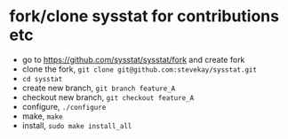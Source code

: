 # fork/clone sysstat for contributions etc

* go to https://github.com/sysstat/sysstat/fork and create fork
* clone the fork, `git clone git@github.com:stevekay/sysstat.git`
* `cd sysstat`
* create new branch, `git branch feature_A`
* checkout new branch, `git checkout feature_A`
* configure, `./configure`
* make, `make`
* install, `sudo make install_all`
